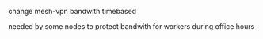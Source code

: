 change mesh-vpn bandwith timebased

needed by some nodes to protect bandwith for workers during office hours
